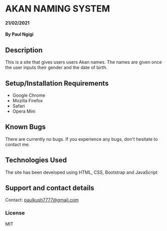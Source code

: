 # AKAN NAMING SYSTEM
#### 21/02/2021
#### By **Paul Ngigi**
## Description
This is a site that gives users users Akan names. The names are given once the user inputs their gender and the date of birth.
## Setup/Installation Requirements
* Google Chrome
* Mozilla Firefox
* Safari
* Opera Mini
## Known Bugs
There are currently no bugs. If you experience any bugs, don't hesitate to contact me.
## Technologies Used
The site has been developed using HTML, CSS, Bootstrap and JavaScript
## Support and contact details
Contact: paulkush7777@gmail.com
### License
MIT